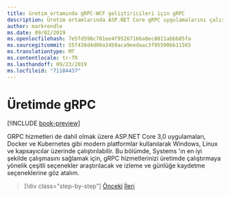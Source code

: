 ```yaml
---
title: üretim ortamında gRPC-WCF geliştiricileri için gRPC
description: Üretim ortamlarında ASP.NET Core gRPC uygulamalarını çalıştırma
author: markrendle
ms.date: 09/02/2019
ms.openlocfilehash: 7e5fd598c701ee4f95267166a8ec8811abbb85fa
ms.sourcegitcommit: 55f438d4d00a34b9aca9eedaac3f85590bb11565
ms.translationtype: MT
ms.contentlocale: tr-TR
ms.lasthandoff: 09/23/2019
ms.locfileid: "71184437"
---
```

# <a name="grpc-in-production"></a>Üretimde gRPC

[!INCLUDE [book-preview](../../../includes/book-preview.md)]

GRPC hizmetleri de dahil olmak üzere ASP.NET Core 3,0 uygulamaları, Docker ve Kubernetes gibi modern platformlar kullanılarak Windows, Linux ve kapsayıcılar üzerinde çalıştırılabilir. Bu bölümde, Systems 'ın en iyi şekilde çalışmasını sağlamak için, gRPC hizmetlerinizi üretimde çalıştırmaya yönelik çeşitli seçenekler araştırılacak ve izleme ve günlüğe kaydetme seçeneklerine göz atalım.

>[!div class="step-by-step"]
>[Önceki](encryption.md)
>[İleri](self-hosted.md)
